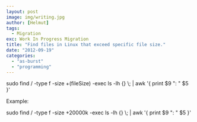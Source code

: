 ```yaml
---
layout: post
image: img/writing.jpg
author: [Helmut]
tags:
  - Migration
exc: Work In Progress Migration
title: "Find files in Linux that exceed specific file size."
date: "2012-09-19"
categories: 
  - "as-burst"
  - "programming"
---
```


sudo find / -type f -size +(fileSize) -exec ls -lh {} \\; | awk '{ print $9 ": " $5 }'

Example:

sudo find / -type f -size +20000k -exec ls -lh {} \\; | awk '{ print $9 ": " $5 }'
